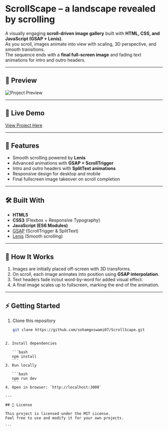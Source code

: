 # ScrollScape – a landscape revealed by scrolling

A visually engaging **scroll-driven image gallery** built with **HTML, CSS, and JavaScript (GSAP + Lenis)**.  
As you scroll, images animate into view with scaling, 3D perspective, and smooth transitions.  
The sequence ends with a **final full-screen image** and fading text animations for intro and outro headers.

---

## 📸 Preview
![Project Preview](#) <!-- Add your project screenshot here -->

---

## 🔗 Live Demo
[View Project Here](#) <!-- Replace # with your live link -->

---

## 🚀 Features
- Smooth scrolling powered by **Lenis**  
- Advanced animations with **GSAP + ScrollTrigger**  
- Intro and outro headers with **SplitText animations**  
- Responsive design for desktop and mobile  
- Final fullscreen image takeover on scroll completion  

---

## 🛠️ Built With
- **HTML5**  
- **CSS3** (Flexbox + Responsive Typography)  
- **JavaScript (ES6 Modules)**  
- [GSAP](https://greensock.com/gsap/) (ScrollTrigger & SplitText)  
- [Lenis](https://lenis.studiofreight.com/) (Smooth scrolling)  

---

## 📂 How It Works
1. Images are initially placed off-screen with 3D transforms.  
2. On scroll, each image animates into position using **GSAP interpolation**.  
3. Text headers fade in/out word-by-word for added visual effect.  
4. A final image scales up to fullscreen, marking the end of the animation.  

---

## ⚡ Getting Started
1. Clone this repository  
   ```bash
   git clone https://github.com/sohamgoswami07/ScrollScape.git
````

2. Install dependencies

   ```bash
   npm install
   ```
3. Run locally

   ```bash
   npm run dev
   ```
4. Open in browser: `http://localhost:3000`

---

## 📄 License

This project is licensed under the MIT License.
Feel free to use and modify it for your own projects.

```
